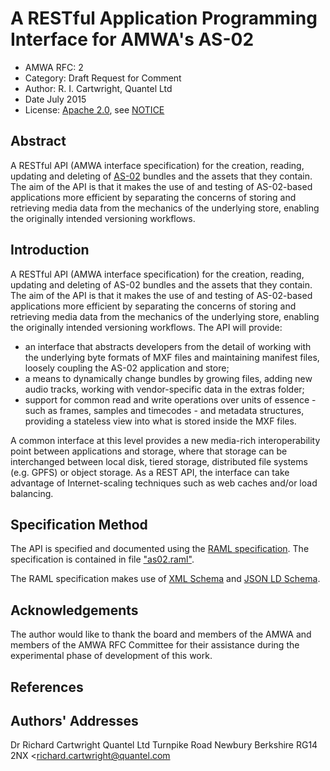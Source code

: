# A RESTful Application Programming Interface for AMWA's AS-02

* AMWA RFC: 2
* Category: Draft Request for Comment
* Author: R. I. Cartwright, Quantel Ltd
* Date July 2015
* License: [Apache 2.0](../LICENSE.TXT), see [NOTICE](../NOTICE.TXT) 

## Abstract

A RESTful API (AMWA interface specification) for the creation, reading, updating and deleting of [AS-02][1] bundles and the 
assets that they contain. The aim of the API is that it makes the use of and testing of AS-02-based applications more efficient 
by separating the concerns of storing and retrieving media data from the mechanics of the underlying store, enabling the originally 
intended versioning workflows. 

## Introduction

A RESTful API (AMWA interface specification) for the creation, reading, updating and deleting of AS-02 bundles and the assets 
that they contain. The aim of the API is that it makes the use of and testing of AS-02-based applications more efficient by 
separating the concerns of storing and retrieving media data from the mechanics of the underlying store, enabling the originally 
intended versioning workflows. The API will provide:

* an interface that abstracts developers from the detail of working with the underlying byte formats of MXF files and maintaining 
  manifest files, loosely coupling the AS-02 application and store;
* a means to dynamically change bundles by growing files, adding new audio tracks, working with vendor-specific data in the extras 
  folder;
* support for common read and write operations over units of essence - such as frames, samples and timecodes - and metadata 
  structures, providing a stateless view into what is stored inside the MXF files.

A common interface at this level provides a new media-rich interoperability point between applications and storage, where that storage 
can be interchanged between local disk, tiered storage, distributed file systems (e.g. GPFS) or object storage. As a REST API, the interface 
can take advantage of Internet-scaling techniques such as web caches and/or load balancing.

## Specification Method

The API is specified and documented using the [RAML specification][2].
The specification is contained in file ["as02.raml"](../as02.raml).
    	
The RAML specification makes use of [XML Schema][3] and [JSON LD Schema][4].

## Acknowledgements

The author would like to thank the board and members of the AMWA and members of the AMWA RFC Committee for their assistance during
the experimental phase of development of this work. 

## References

[1]: http://www.amwa.tv/downloads/specifications/AMWA-AS-02-10-2011-11-18_MXF_Versioning.pdf
[2]: http://raml.org/spec.html
[3]: http://www.w3.org/TR/xmlschema11-1/
[4]: https://developers.google.com/schemas/formats/json-ld

## Authors' Addresses

Dr Richard Cartwright
Quantel Ltd
Turnpike Road
Newbury
Berkshire
RG14 2NX
<richard.cartwright@quantel.com